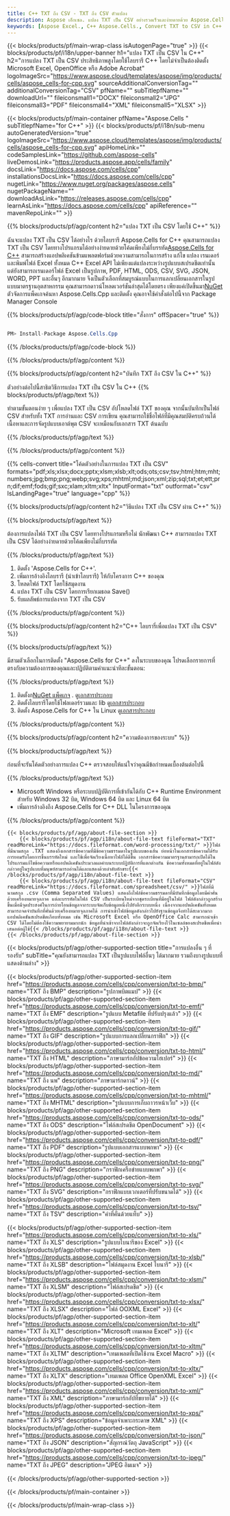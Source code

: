 ```yaml
---
title: C++ TXT ถึง CSV - TXT ถึง CSV ตัวแปลง
description: Aspose เอ็กเซล. แปลง TXT เป็น CSV อย่างรวดเร็วและง่ายดายด้วย Aspose.Cells C++ TXT ถึง CSV C++ บันทึก TXT ถึง CSV บันทึก TXT เป็น 07611134 81 ใช้ C++.
keywords: [Aspose Excel., C++ Aspose.Cells., Convert TXT to CSV in C++., Save TXT to CSV using C++., C++ TXT to CSV saveformat., TXT to CSV Converter., C++ Save TXT as CSV]
---
```

{{< blocks/products/pf/main-wrap-class isAutogenPage="true" >}}
{{< blocks/products/pf/i18n/upper-banner h1="แปลง TXT เป็น CSV ใน C++" h2="การแปลง TXT เป็น CSV ประสิทธิภาพสูงโดยใช้ไลบรารี C++ โดยไม่จำเป็นต้องติดตั้ง Microsoft Excel, OpenOffice หรือ Adobe Acrobat" logoImageSrc="https://www.aspose.cloud/templates/aspose/img/products/cells/aspose_cells-for-cpp.svg" sourceAdditionalConversionTag="" additionalConversionTag="CSV" pfName="" subTitlepfName="" downloadUrl="" fileiconsmall1="DOCX" fileiconsmall2="JPG" fileiconsmall3="PDF" fileiconsmall4="XML" fileiconsmall5="XLSX" >}}

{{< blocks/products/pf/main-container pfName="Aspose.Cells " subTitlepfName="for C++" >}}
{{< blocks/products/pf/i18n/sub-menu autoGeneratedVersion="true" logoImageSrc="https://www.aspose.cloud/templates/aspose/img/products/cells/aspose_cells-for-cpp.svg" apiHomeLink="" codeSamplesLink="https://github.com/aspose-cells" liveDemosLink="https://products.aspose.app/cells/family" docsLink="https://docs.aspose.com/cells/cpp" installationsDocsLink="https://docs.aspose.com/cells/cpp" nugetLink="https://www.nuget.org/packages/aspose.cells" nugetPackageName="" downloadAsLink="https://releases.aspose.com/cells/cpp" learnAsLink="https://docs.aspose.com/cells/cpp" apiReference="" mavenRepoLink="" >}}


{{% blocks/products/pf/agp/content h2="แปลง TXT เป็น CSV โดยใช้ C++" %}}

ฉันจะแปลง TXT เป็น CSV ได้อย่างไร ด้วยไลบรารี Aspose.Cells for C++ คุณสามารถแปลง TXT เป็น CSV โดยทางโปรแกรมได้อย่างง่ายดายด้วยโค้ดเพียงไม่กี่บรรทัด[Aspose.Cells for C++](https://products.aspose.com/cells/cpp) สามารถสร้างแอปพลิเคชันข้ามแพลตฟอร์มด้วยความสามารถในการสร้าง แก้ไข แปลง เรนเดอร์ และพิมพ์ไฟล์ Excel ทั้งหมด C++ Excel API ไม่เพียงแต่แปลงระหว่างรูปแบบสเปรดชีตเท่านั้น แต่ยังสามารถเรนเดอร์ไฟล์ Excel เป็นรูปภาพ, PDF, HTML, ODS, CSV, SVG, JSON, WORD, PPT และอื่นๆ อีกมากมาย จึงเป็นตัวเลือกที่สมบูรณ์แบบในการแลกเปลี่ยนเอกสารในรูปแบบมาตรฐานอุตสาหกรรม คุณสามารถดาวน์โหลดเวอร์ชันล่าสุดได้โดยตรง เพียงแค่เปิดขึ้นมา[NuGet](https://www.nuget.org/packages/Aspose.Cells.Cpp/) ตัวจัดการแพ็คเกจค้นหา Aspose.Cells.Cpp และติดตั้ง คุณอาจใช้คำสั่งต่อไปนี้จาก Package Manager Console

{{% blocks/products/pf/agp/code-block title="สั่งการ" offSpacer="true" %}}

```cs

PM> Install-Package Aspose.Cells.Cpp

```

{{% /blocks/products/pf/agp/code-block %}}

{{% /blocks/products/pf/agp/content %}}

{{% blocks/products/pf/agp/content h2="บันทึก TXT ถึง CSV ใน C++" %}}

ตัวอย่างต่อไปนี้สาธิตวิธีการแปลง TXT เป็น CSV ใน C++
{{% blocks/products/pf/agp/text %}}

ทำตามขั้นตอนง่าย ๆ เพื่อแปลง TXT เป็น CSV อัปโหลดไฟล์ TXT ของคุณ จากนั้นบันทึกเป็นไฟล์ CSV สำหรับทั้ง TXT การอ่านและ CSV การเขียน คุณสามารถใช้ชื่อไฟล์ที่มีคุณสมบัติครบถ้วนได้ เนื้อหาและการจัดรูปแบบเอาต์พุต CSV จะเหมือนกับเอกสาร TXT ต้นฉบับ

{{% /blocks/products/pf/agp/text %}}

{{% /blocks/products/pf/agp/content %}}

{{% cells-convert title="โค้ดตัวอย่างในการแปลง TXT เป็น CSV" formats="pdf;xls;xlsx;docx;pptx;xlsm;xlsb;xlt;ods;ots;csv;tsv;html;htm;mht;numbers;jpg;bmp;png;webp;svg;xps;mhtml;md;json;xml;zip;sql;txt;et;ett;prn;dif;emf;fods;gif;sxc;xlam;xltm;xltx" InputFormat="txt" outformat="csv" IsLandingPage="true" language="cpp" %}}

{{% blocks/products/pf/agp/content h2="วิธีแปลง TXT เป็น CSV ผ่าน C++" %}}

{{% blocks/products/pf/agp/text %}}

ต้องการแปลงไฟล์ TXT เป็น CSV โดยทางโปรแกรมหรือไม่ นักพัฒนา C++ สามารถแปลง TXT เป็น CSV ได้อย่างง่ายดายด้วยโค้ดเพียงไม่กี่บรรทัด

{{% /blocks/products/pf/agp/text %}}

1.  ติดตั้ง 'Aspose.Cells for C++'.
1.  เพิ่มการอ้างอิงไลบรารี (นำเข้าไลบรารี) ให้กับโครงการ C++ ของคุณ
1.  โหลดไฟล์ TXT โดยใช้สมุดงาน
1.  แปลง TXT เป็น CSV โดยการเรียกเมธอด Save()
1.  รับผลลัพธ์การแปลงจาก TXT เป็น CSV

{{% /blocks/products/pf/agp/content %}}

{{% blocks/products/pf/agp/content h2="C++ ไลบรารี่เพื่อแปลง TXT เป็น CSV" %}}

{{% blocks/products/pf/agp/text %}}

มีสามตัวเลือกในการติดตั้ง "Aspose.Cells for C++" ลงในระบบของคุณ โปรดเลือกรายการที่ตรงกับความต้องการของคุณและปฏิบัติตามคำแนะนำทีละขั้นตอน:

{{% /blocks/products/pf/agp/text %}}

1.  ติดตั้งก[NuGet แพ็คเกจ](https://www.nuget.org/packages/Aspose.Cells.Cpp/) . ดู[เอกสารประกอบ](https://docs.aspose.com/cells/cpp/installation/#using-nuget-package-manager)
1.  ติดตั้งไลบรารีโดยใช้โฟลเดอร์รวมและ lib ดู[เอกสารประกอบ](https://docs.aspose.com/cells/cpp/installation/#using-include-and-lib-folders)
1.  ติดตั้ง Aspose.Cells for C++ ใน Linux ดู[เอกสารประกอบ](https://docs.aspose.com/cells/cpp/installation/#installing-asposecells-for-c-in-linux)

{{% /blocks/products/pf/agp/content %}}

{{% blocks/products/pf/agp/content h2="ความต้องการของระบบ" %}}

{{% blocks/products/pf/agp/text %}}

 ก่อนที่จะรันโค้ดตัวอย่างการแปลง C++ ตรวจสอบให้แน่ใจว่าคุณมีข้อกำหนดเบื้องต้นต่อไปนี้

{{% /blocks/products/pf/agp/text %}}

- Microsoft Windows หรือระบบปฏิบัติการที่เข้ากันได้กับ C++ Runtime Environment สำหรับ Windows 32 บิต, Windows 64 บิต และ Linux 64 บิต
- เพิ่มการอ้างอิงถึง Aspose.Cells for C++ DLL ในโครงการของคุณ

{{% /blocks/products/pf/agp/content %}}

<!-- aboutfile Starts -->
    {{< blocks/products/pf/agp/about-file-section >}}
        {{< blocks/products/pf/agp/i18n/about-file-text fileFormat="TXT" readMoreLink="https://docs.fileformat.com/word-processing/txt/" >}}ไฟล์ที่มีนามสกุล .TXT แสดงถึงเอกสารข้อความที่มีข้อความธรรมดาในรูปแบบของเส้น ย่อหน้าในเอกสารข้อความได้รับการยอมรับโดยการขึ้นบรรทัดใหม่ และใช้เพื่อจัดเรียงเนื้อหาไฟล์ได้ดีขึ้น เอกสารข้อความมาตรฐานสามารถเปิดได้ในโปรแกรมแก้ไขข้อความหรือแอปพลิเคชันประมวลผลคำบนระบบปฏิบัติการที่แตกต่างกัน ข้อความทั้งหมดที่อยู่ในไฟล์ดังกล่าวอยู่ในรูปแบบที่มนุษย์สามารถอ่านได้และแสดงด้วยลำดับอักขระ{{< /blocks/products/pf/agp/i18n/about-file-text >}}
        {{< blocks/products/pf/agp/i18n/about-file-text fileFormat="CSV" readMoreLink="https://docs.fileformat.com/spreadsheet/csv/" >}}ไฟล์ที่มีนามสกุล .csv (Comma Separated Values) แสดงถึงไฟล์ข้อความธรรมดาที่มีบันทึกข้อมูลโดยมีค่าคั่นด้วยเครื่องหมายจุลภาค แต่ละบรรทัดในไฟล์ CSV เป็นระเบียนใหม่จากชุดระเบียนที่มีอยู่ในไฟล์ ไฟล์ดังกล่าวถูกสร้างขึ้นเมื่อมีจุดประสงค์ในการถ่ายโอนข้อมูลจากระบบจัดเก็บข้อมูลหนึ่งไปยังอีกระบบหนึ่ง เนื่องจากแอปพลิเคชันทั้งหมดสามารถจดจำบันทึกที่คั่นด้วยเครื่องหมายจุลภาคได้ การนำเข้าไฟล์ข้อมูลดังกล่าวไปยังฐานข้อมูลจึงทำได้สะดวกมาก แอปพลิเคชันสเปรดชีตเกือบทั้งหมด เช่น Microsoft Excel หรือ OpenOffice Calc สามารถนำเข้า CSV ได้โดยไม่ต้องใช้ความพยายามมากนัก ข้อมูลที่นำเข้าจากไฟล์ดังกล่าวจะถูกจัดเรียงไว้ในเซลล์ของสเปรดชีตเพื่อนำเสนอต่อผู้ใช้{{< /blocks/products/pf/agp/i18n/about-file-text >}}
    {{< /blocks/products/pf/agp/about-file-section >}}
<!-- aboutfile Ends -->

{{< blocks/products/pf/agp/other-supported-section title="การแปลงอื่น ๆ ที่รองรับ" subTitle="คุณยังสามารถแปลง TXT เป็นรูปแบบไฟล์อื่นๆ ได้มากมาย รวมถึงบางรูปแบบที่แสดงด้านล่าง" >}}

{{< blocks/products/pf/agp/other-supported-section-item href="https://products.aspose.com/cells/cpp/conversion/txt-to-bmp/" name="TXT ถึง BMP" description="รูปภาพบิตแมป" >}}
{{< blocks/products/pf/agp/other-supported-section-item href="https://products.aspose.com/cells/cpp/conversion/txt-to-emf/" name="TXT ถึง EMF" description="รูปแบบ Metafile ที่ปรับปรุงแล้ว" >}}
{{< blocks/products/pf/agp/other-supported-section-item href="https://products.aspose.com/cells/cpp/conversion/txt-to-gif/" name="TXT ถึง GIF" description="รูปแบบการแลกเปลี่ยนกราฟิก" >}}
{{< blocks/products/pf/agp/other-supported-section-item href="https://products.aspose.com/cells/cpp/conversion/txt-to-html/" name="TXT ถึง HTML" description="ภาษามาร์กอัปข้อความไฮเปอร์" >}}
{{< blocks/products/pf/agp/other-supported-section-item href="https://products.aspose.com/cells/cpp/conversion/txt-to-md/" name="TXT ถึง นพ" description="ภาษามาร์กดาวน์" >}}
{{< blocks/products/pf/agp/other-supported-section-item href="https://products.aspose.com/cells/cpp/conversion/txt-to-mhtml/" name="TXT ถึง MHTML" description="รูปแบบการเก็บถาวรหน้าเว็บ" >}}
{{< blocks/products/pf/agp/other-supported-section-item href="https://products.aspose.com/cells/cpp/conversion/txt-to-ods/" name="TXT ถึง ODS" description="ไฟล์สเปรดชีต OpenDocument" >}}
{{< blocks/products/pf/agp/other-supported-section-item href="https://products.aspose.com/cells/cpp/conversion/txt-to-pdf/" name="TXT ถึง PDF" description="รูปแบบเอกสารแบบพกพา" >}}
{{< blocks/products/pf/agp/other-supported-section-item href="https://products.aspose.com/cells/cpp/conversion/txt-to-png/" name="TXT ถึง PNG" description="กราฟิกเครือข่ายแบบพกพา" >}}
{{< blocks/products/pf/agp/other-supported-section-item href="https://products.aspose.com/cells/cpp/conversion/txt-to-svg/" name="TXT ถึง SVG" description="กราฟิกแบบเวกเตอร์ที่ปรับขนาดได้" >}}
{{< blocks/products/pf/agp/other-supported-section-item href="https://products.aspose.com/cells/cpp/conversion/txt-to-tsv/" name="TXT ถึง TSV" description="ค่าที่คั่นด้วยแท็บ" >}}

{{< blocks/products/pf/agp/other-supported-section-item href="https://products.aspose.com/cells/cpp/conversion/txt-to-xls/" name="TXT ถึง XLS" description="รูปแบบไบนารีของ Excel" >}}
{{< blocks/products/pf/agp/other-supported-section-item href="https://products.aspose.com/cells/cpp/conversion/txt-to-xlsb/" name="TXT ถึง XLSB" description="ไฟล์สมุดงาน Excel ไบนารี" >}}
{{< blocks/products/pf/agp/other-supported-section-item href="https://products.aspose.com/cells/cpp/conversion/txt-to-xlsm/" name="TXT ถึง XLSM" description="ไฟล์สเปรดชีต" >}}
{{< blocks/products/pf/agp/other-supported-section-item href="https://products.aspose.com/cells/cpp/conversion/txt-to-xlsx/" name="TXT ถึง XLSX" description="ไฟล์ OOXML Excel" >}}
{{< blocks/products/pf/agp/other-supported-section-item href="https://products.aspose.com/cells/cpp/conversion/txt-to-xlt/" name="TXT ถึง XLT" description="Microsoft เทมเพลต Excel" >}}
{{< blocks/products/pf/agp/other-supported-section-item href="https://products.aspose.com/cells/cpp/conversion/txt-to-xltm/" name="TXT ถึง XLTM" description="เทมเพลตที่เปิดใช้งาน Excel Macro" >}}
{{< blocks/products/pf/agp/other-supported-section-item href="https://products.aspose.com/cells/cpp/conversion/txt-to-xltx/" name="TXT ถึง XLTX" description="เทมเพลต Office OpenXML Excel" >}}
{{< blocks/products/pf/agp/other-supported-section-item href="https://products.aspose.com/cells/cpp/conversion/txt-to-xml/" name="TXT ถึง XML" description="ภาษามาร์กอัปที่ขยายได้" >}}
{{< blocks/products/pf/agp/other-supported-section-item href="https://products.aspose.com/cells/cpp/conversion/txt-to-xps/" name="TXT ถึง XPS" description="ข้อมูลจำเพาะกระดาษ XML" >}}
{{< blocks/products/pf/agp/other-supported-section-item href="https://products.aspose.com/cells/cpp/conversion/txt-to-json/" name="TXT ถึง JSON" description="สัญกรณ์วัตถุ JavaScript" >}}
{{< blocks/products/pf/agp/other-supported-section-item href="https://products.aspose.com/cells/cpp/conversion/txt-to-jpeg/" name="TXT ถึง JPEG" description="JPEG อิมเมจ" >}}

{{< /blocks/products/pf/agp/other-supported-section >}}

{{< /blocks/products/pf/main-container >}}
    
{{< /blocks/products/pf/main-wrap-class >}}
